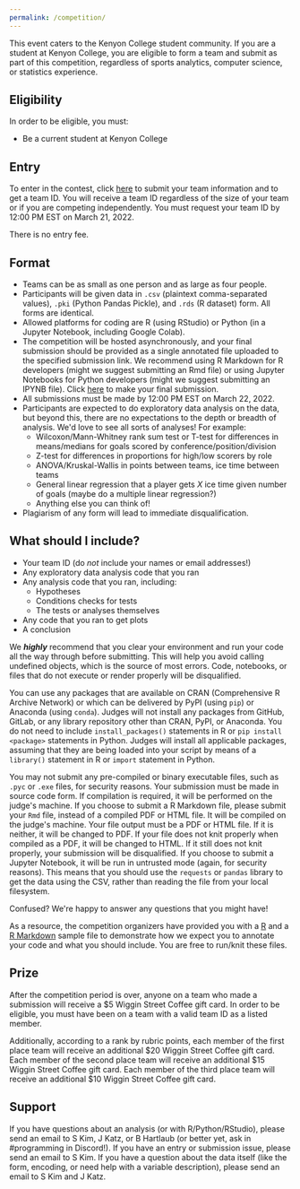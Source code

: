 ```yaml
---
permalink: /competition/
---
```


This event caters to the Kenyon College student community. If you are a student at Kenyon College, you are eligible to form a team and submit as part of this competition, regardless of sports analytics, computer science, or statistics experience.

## Eligibility

In order to be eligible, you must:
- Be a current student at Kenyon College

## Entry

To enter in the contest, click [here](https://docs.google.com/forms/d/e/1FAIpQLSdkkYVjz9Lc_w2Pl6te_bWjBFrBXMZol7ND2G0byMOmA1FE6Q/viewform?usp=sf_link) to submit your team information and to get a team ID. You will receive a team ID regardless of the size of your team or if you are competing independently. You must request your team ID by 12:00 PM EST on March 21, 2022.

There is no entry fee.

## Format

- Teams can be as small as one person and as large as four people.
- Participants will be given data in `.csv` (plaintext comma-separated values), `.pki` (Python Pandas Pickle), and `.rds` (R dataset) form. All forms are identical.
- Allowed platforms for coding are R (using RStudio) or Python (in a Jupyter Notebook, including Google Colab).
- The competition will be hosted asynchronously, and your final submission should be provided as a single annotated file uploaded to the specified submission link. We recommend using R Markdown for R developers (might we suggest submitting an Rmd file) or using Jupyter Notebooks for Python developers (might we suggest submitting an IPYNB file). Click [here](https://docs.google.com/forms/d/e/1FAIpQLSduM6TRbxYDQOGe29LVBHCYPcOlIgpSx_gZ7ph4lX_DO0F2bQ/viewform?usp=sf_link) to make your final submission.
- All submissions must be made by 12:00 PM EST on March 22, 2022.
- Participants are expected to do exploratory data analysis on the data, but beyond this, there are no expectations to the depth or breadth of analysis. We'd love to see all sorts of analyses! For example:
  - Wilcoxon/Mann-Whitney rank sum test or T-test for differences in means/medians for goals scored by conference/position/division
  - Z-test for differences in proportions for high/low scorers by role
  - ANOVA/Kruskal-Wallis in points between teams, ice time between teams
  - General linear regression that a player gets *X* ice time given number of goals (maybe do a multiple linear regression?)
  - Anything else you can think of!
- Plagiarism of any form will lead to immediate disqualification.

## What should I include?

- Your team ID (do *not* include your names or email addresses!)
- Any exploratory data analysis code that you ran
- Any analysis code that you ran, including:
  - Hypotheses
  - Conditions checks for tests
  - The tests or analyses themselves
- Any code that you ran to get plots
- A conclusion

We ***highly*** recommend that you clear your environment and run your code all the way through before submitting. This will help you avoid calling undefined objects, which is the source of most errors. Code, notebooks, or files that do not execute or render properly will be disqualified.

You can use any packages that are available on CRAN (Comprehensive R Archive Network) or which can be delivered by PyPI (using `pip`) or Anaconda (using `conda`). Judges will not install any packages from GitHub, GitLab, or any library repository other than CRAN, PyPI, or Anaconda. You do not need to include `install_packages()` statements in R or `pip install <package>` statements in Python. Judges will install all applicable packages, assuming that they are being loaded into your script by means of a `library()` statement in R or `import` statement in Python.

You may not submit any pre-compiled or binary executable files, such as `.pyc` or `.exe` files, for security reasons. Your submission must be made in source code form. If compilation is required, it will be performed on the judge's machine. If you choose to submit a R Markdown file, please submit your `Rmd` file, instead of a compiled PDF or HTML file. It will be compiled on the judge's machine. Your file output must be a PDF or HTML file. If it is neither, it will be changed to PDF. If your file does not knit properly when compiled as a PDF, it will be changed to HTML. If it still does not knit properly, your submission will be disqualified. If you choose to submit a Jupyter Notebook, it will be run in untrusted mode (again, for security reasons). This means that you should use the `requests` or `pandas` library to get the data using the CSV, rather than reading the file from your local filesystem.

Confused? We're happy to answer any questions that you might have!

As a resource, the competition organizers have provided you with a [R](https://github.com/kim3-sudo/nhlskaters/blob/main/challenge/sample.R) and a [R Markdown](https://github.com/kim3-sudo/nhlskaters/blob/main/challenge/sample.Rmd) sample file to demonstrate how we expect you to annotate your code and what you should include. You are free to run/knit these files.

## Prize

After the competition period is over, anyone on a team who made a submission will receive a $5 Wiggin Street Coffee gift card. In order to be eligible, you must have been on a team with a valid team ID as a listed member.

Additionally, according to a rank by rubric points, each member of the first place team will receive an additional $20 Wiggin Street Coffee gift card. Each member of the second place team will receive an additional $15 Wiggin Street Coffee gift card. Each member of the third place team will receive an additional $10 Wiggin Street Coffee gift card.

## Support

If you have questions about an analysis (or with R/Python/RStudio), please send an email to S Kim, J Katz, or B Hartlaub (or better yet, ask in #programming in Discord!). If you have an entry or submission issue, please send an email to S Kim. If you have a question about the data itself (like the form, encoding, or need help with a variable description), please send an email to S Kim and J Katz.

